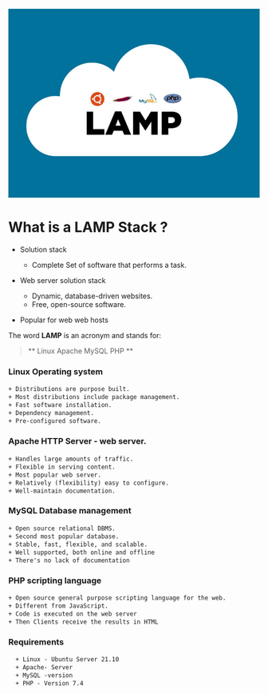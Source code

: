 ![LAMP STACK](../imgs/LAMP.jpg)

# What is a LAMP Stack ?
+ Solution stack 
  + Complete Set of software that performs a task.

+ Web server solution stack 
  + Dynamic, database-driven websites.
  + Free, open-source software.

+ Popular for web web hosts

The word **LAMP** is an acronym and stands for:
  > ** Linux Apache MySQL PHP **
  ### Linux Operating system
    + Distributions are purpose built.
    + Most distributions include package management.
    + Fast software installation.
    + Dependency management.
    + Pre-configured software.
  
  ### Apache HTTP Server - web server.
    + Handles large amounts of traffic.
    + Flexible in serving content.
    + Most popular web server.
    + Relatively (flexibility) easy to configure.
    + Well-maintain documentation. 


  ### MySQL Database management
    + Open source relational DBMS.
    + Second most popular database.
    + Stable, fast, flexible, and scalable.
    + Well supported, both online and offline
    + There's no lack of documentation
  
  ### PHP scripting language
    + Open source general purpose scripting language for the web.
    + Different from JavaScript.
    + Code is executed on the web server 
    + Then Clients receive the results in HTML

   ### Requirements
      + Linux - Ubuntu Server 21.10
      + Apache- Server
      + MySQL -version  
      + PHP - Version 7.4
  





